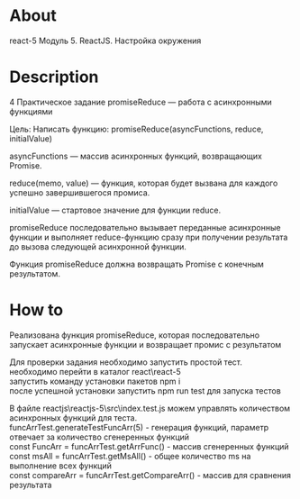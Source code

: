 # About
react-5
Модуль 5. ReactJS. Настройка окружения

# Description
4 Практическое задание
promiseReduce — работа с асинхронными функциями

Цель: Написать функцию: promiseReduce(asyncFunctions, reduce, initialValue)

asyncFunctions — массив асинхронных функций, возвращающих Promise.

reduce(memo, value) — функция, которая будет вызвана для каждого успешно завершившегося промиса.

initialValue — стартовое значение для функции reduce.

promiseReduce последовательно вызывает переданные асинхронные функции и выполняет reduce-функцию сразу при получении результата до вызова следующей асинхронной функции.

Функция promiseReduce должна возвращать Promise с конечным результатом.

# How to
Реализована функция promiseReduce, которая последовательно запускает асинхронные функции и возвращает промис с результатом

Для проверки задания необходимо запустить простой тест.<br />
необходимо перейти в каталог react\react-5 <br />
запустить команду установки пакетов npm i <br />
после успешной установки запустить npm run test для запуска тестов <br />

В файле reactjs\reactjs-5\src\index.test.js можем управлять количеством асинхронных функций для теста. <br />
funcArrTest.generateTestFuncArr(5) - генерация функций, параметр отвечает за количество сгенеренных функций<br />
const FuncArr = funcArrTest.getArrFunc() - массив сгенеренных функций<br />
const msAll = funcArrTest.getMsAll() - общее количество ms на выполнение всех функций<br />
const compareArr = funcArrTest.getCompareArr() - массив для сравнения результата<br />

